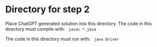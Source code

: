 # Directory for step 2
Place ChatGPT generated solution into this directory. The code in this directory must compile with:
<code>
javac *.java
</code>

The code in this directory must run with:
<code>
java Driver
</code>
